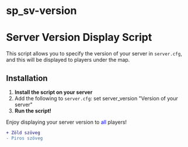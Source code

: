 # sp_sv-version
# Server Version Display Script

This script allows you to specify the version of your server in `server.cfg`, and this will be displayed to players under the map.

## Installation

1. **Install the script on your server**
2. Add the following to `server.cfg`: set server_version "Version of your server"
3. **Run the script!**

Enjoy displaying your server version to <span style="color:blue">all</span>
 players!
```diff
+ Zöld szöveg
- Piros szöveg
```
